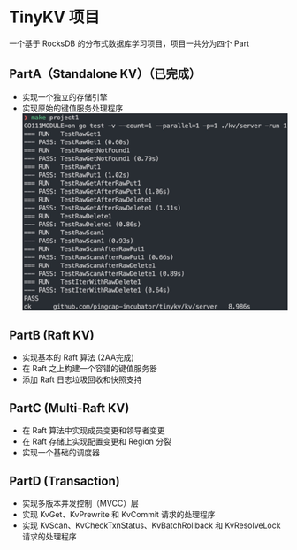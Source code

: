 # TinyKV 项目
一个基于 RocksDB 的分布式数据库学习项目，项目一共分为四个 Part
## PartA（Standalone KV）（已完成）
- 实现一个独立的存储引擎
- 实现原始的键值服务处理程序
![alt text](images/image.png)
## PartB (Raft KV)
- 实现基本的 Raft 算法  (2AA完成)
- 在 Raft 之上构建一个容错的键值服务器
- 添加 Raft 日志垃圾回收和快照支持
## PartC (Multi-Raft KV)
- 在 Raft 算法中实现成员变更和领导者变更
- 在 Raft 存储上实现配置变更和 Region 分裂
- 实现一个基础的调度器
## PartD (Transaction)
- 实现多版本并发控制（MVCC）层
- 实现 KvGet、KvPrewrite 和 KvCommit 请求的处理程序
- 实现 KvScan、KvCheckTxnStatus、KvBatchRollback 和 KvResolveLock 请求的处理程序